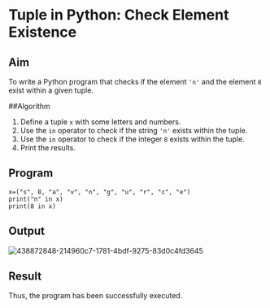 # Tuple in Python: Check Element Existence

##  Aim
To write a Python program that checks if the element `'n'` and the element `8` exist within a given tuple.

##Algorithm
1. Define a tuple `x` with some letters and numbers.
2. Use the `in` operator to check if the string `'n'` exists within the tuple.
3. Use the `in` operator to check if the integer `8` exists within the tuple.
4. Print the results.

##  Program
~~~
x=("s", 8, "a", "v", "n", "g", "u", "r", "c", "e") 
print("n" in x) 
print(8 in x)
~~~
## Output
![438872848-214960c7-1781-4bdf-9275-83d0c4fd3645](https://github.com/user-attachments/assets/fe53c9cb-34af-487e-bec6-ee8a2fc0d515)

## Result
Thus, the program has been successfully executed.
